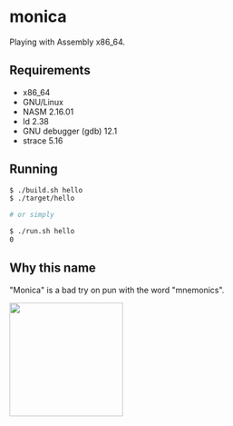 # monica

Playing with Assembly x86_64.

## Requirements

* x86_64
* GNU/Linux
* NASM 2.16.01
* ld 2.38
* GNU debugger (gdb) 12.1 
* strace 5.16

## Running

```bash
$ ./build.sh hello
$ ./target/hello

# or simply

$ ./run.sh hello
0
```

## Why this name

"Monica" is a bad try on pun with the word "mnemonics".

<img src="https://github.com/leandronsp/monica/assets/385640/8cccacff-e4e3-4444-87b0-3a7d99868f7d" width="200" height="200"/>
